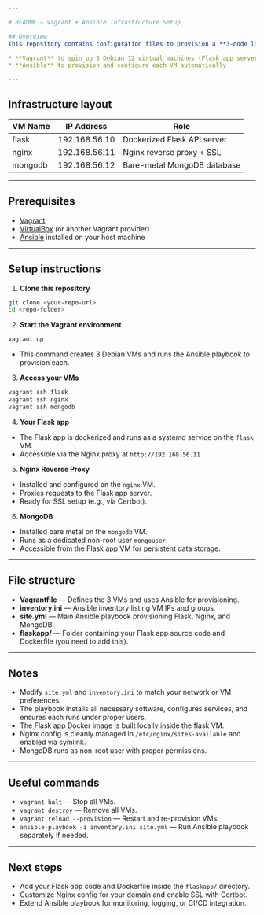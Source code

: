 ```yaml
---

# README — Vagrant + Ansible Infrastructure Setup

## Overview
This repository contains configuration files to provision a **3-node local development environment** simulating a production-like infrastructure using:

* **Vagrant** to spin up 3 Debian 12 virtual machines (Flask app server, Nginx reverse proxy, MongoDB server)
* **Ansible** to provision and configure each VM automatically

---
```


## Infrastructure layout

| VM Name | IP Address    | Role                        |
| ------- | ------------- | --------------------------- |
| flask   | 192.168.56.10 | Dockerized Flask API server |
| nginx   | 192.168.56.11 | Nginx reverse proxy + SSL   |
| mongodb | 192.168.56.12 | Bare-metal MongoDB database |

---

## Prerequisites

* [Vagrant](https://www.vagrantup.com/downloads)
* [VirtualBox](https://www.virtualbox.org/wiki/Downloads) (or another Vagrant provider)
* [Ansible](https://docs.ansible.com/ansible/latest/installation_guide/intro_installation.html) installed on your host machine

---

## Setup instructions

1. **Clone this repository**

```bash
git clone <your-repo-url>
cd <repo-folder>
```

2. **Start the Vagrant environment**

```bash
vagrant up
```

* This command creates 3 Debian VMs and runs the Ansible playbook to provision each.

3. **Access your VMs**

```bash
vagrant ssh flask
vagrant ssh nginx
vagrant ssh mongodb
```

4. **Your Flask app**

* The Flask app is dockerized and runs as a systemd service on the `flask` VM.
* Accessible via the Nginx proxy at `http://192.168.56.11`

5. **Nginx Reverse Proxy**

* Installed and configured on the `nginx` VM.
* Proxies requests to the Flask app server.
* Ready for SSL setup (e.g., via Certbot).

6. **MongoDB**

* Installed bare metal on the `mongodb` VM.
* Runs as a dedicated non-root user `mongouser`.
* Accessible from the Flask app VM for persistent data storage.

---

## File structure

* **Vagrantfile** — Defines the 3 VMs and uses Ansible for provisioning.
* **inventory.ini** — Ansible inventory listing VM IPs and groups.
* **site.yml** — Main Ansible playbook provisioning Flask, Nginx, and MongoDB.
* **flaskapp/** — Folder containing your Flask app source code and Dockerfile (you need to add this).

---

## Notes

* Modify `site.yml` and `inventory.ini` to match your network or VM preferences.
* The playbook installs all necessary software, configures services, and ensures each runs under proper users.
* The Flask app Docker image is built locally inside the flask VM.
* Nginx config is cleanly managed in `/etc/nginx/sites-available` and enabled via symlink.
* MongoDB runs as non-root user with proper permissions.

---

## Useful commands

* `vagrant halt` — Stop all VMs.
* `vagrant destroy` — Remove all VMs.
* `vagrant reload --provision` — Restart and re-provision VMs.
* `ansible-playbook -i inventory.ini site.yml` — Run Ansible playbook separately if needed.

---

## Next steps

* Add your Flask app code and Dockerfile inside the `flaskapp/` directory.
* Customize Nginx config for your domain and enable SSL with Certbot.
* Extend Ansible playbook for monitoring, logging, or CI/CD integration.

